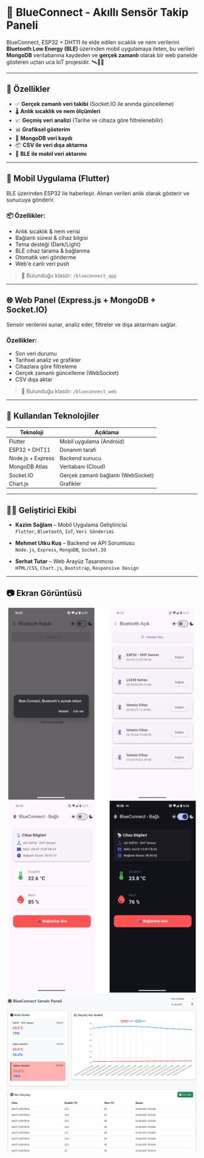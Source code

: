 # 🔵 BlueConnect - Akıllı Sensör Takip Paneli

BlueConnect, ESP32 + DHT11 ile elde edilen sıcaklık ve nem verilerini **Bluetooth Low Energy (BLE)** üzerinden mobil uygulamaya ileten, bu verileri **MongoDB** veritabanına kaydeden ve **gerçek zamanlı** olarak bir web panelde gösteren uçtan uca IoT projesidir. 🛰️📱🌐

---

## 🚀 Özellikler

- ✅ **Gerçek zamanlı veri takibi** (Socket.IO ile anında güncelleme)
- 🌡️ **Anlık sıcaklık ve nem ölçümleri**
- 📈 **Geçmiş veri analizi** (Tarihe ve cihaza göre filtrelenebilir)
- 📊 **Grafiksel gösterim**
- 💾 **MongoDB veri kaydı**
- 📦 **CSV ile veri dışa aktarma**
- 🛜 **BLE ile mobil veri aktarımı**

---

## 📱 Mobil Uygulama (Flutter)

BLE üzerinden ESP32 ile haberleşir. Alınan verileri anlık olarak gösterir ve sunucuya gönderir.

### 📦 Özellikler:
- Anlık sıcaklık & nem verisi
- Bağlantı süresi & cihaz bilgisi
- Tema desteği (Dark/Light)
- BLE cihaz tarama & bağlanma
- Otomatik veri gönderme
- Web'e canlı veri push

> 📍 Bulunduğu klasör: `/blueconnect_app`

---

## 🌐 Web Panel (Express.js + MongoDB + Socket.IO)

Sensör verilerini sunar, analiz eder, filtreler ve dışa aktarmanı sağlar.

### Özellikler:
- Son veri durumu
- Tarihsel analiz ve grafikler
- Cihazlara göre filtreleme
- Gerçek zamanlı güncelleme (WebSocket)
- CSV dışa aktar

> 📍 Bulunduğu klasör: `/blueconnect_web`

---

## 🧠 Kullanılan Teknolojiler

| Teknoloji        | Açıklama                          |
|------------------|-----------------------------------|
| Flutter          | Mobil uygulama (Android)          |
| ESP32 + DHT11    | Donanım tarafı                    |
| Node.js + Express| Backend sunucu                    |
| MongoDB Atlas    | Veritabanı (Cloud)                |
| Socket.IO        | Gerçek zamanlı bağlantı (WebSocket) |
| Chart.js         | Grafikler                         |

---

## 🧑‍💼 Geliştirici Ekibi

- **Kazim Sağlam** – Mobil Uygulama Geliştiricisi  
  `Flutter`, `Bluetooth`, `IoT`, `Veri Gönderimi`

- **Mehmet Utku Kuş** – Backend ve API Sorumlusu  
  `Node.js`, `Express`, `MongoDB`, `Socket.IO`

- **Serhat Tutar** – Web Arayüz Tasarımcısı  
  `HTML/CSS`, `Chart.js`, `Bootstrap`, `Responsive Design`

---

## 📷 Ekran Görüntüsü
![screenshot](https://github.com/kazimsaglam/BlueConnect/blob/main/Screenshots/ss1.png)
![screenshot](https://github.com/kazimsaglam/BlueConnect/blob/main/Screenshots/ss2.png)
![screenshot](https://github.com/kazimsaglam/BlueConnect/blob/main/Screenshots/ss3.png)
